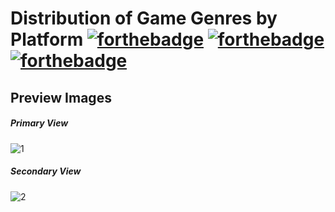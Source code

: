 # Distribution of Game Genres by Platform [![forthebadge](https://forthebadge.com/images/badges/made-with-JavaScript.svg)](https://forthebadge.com) [![forthebadge](https://forthebadge.com/images/badges/uses-css.svg)](https://forthebadge.com) [![forthebadge](https://forthebadge.com/images/badges/uses-html.svg)](https://forthebadge.com)

## Preview Images
 
##### Primary View 
![1](https://user-images.githubusercontent.com/50682117/57901173-2c0fd600-7821-11e9-97fc-4579406e043f.PNG)

##### Secondary View
![2](https://user-images.githubusercontent.com/50682117/57901172-2c0fd600-7821-11e9-99e3-f6ec6f26a796.PNG)
